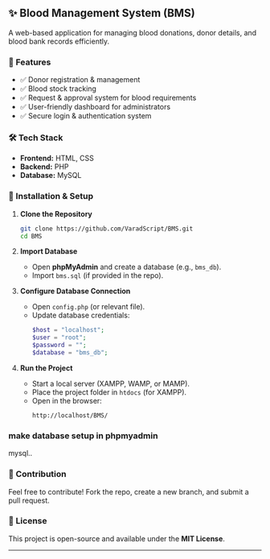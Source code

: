 ## ✨ Blood Management System (BMS)
A web-based application for managing blood donations, donor details, and blood bank records efficiently.

### 📀 Features
- ✅ Donor registration & management  
- ✅ Blood stock tracking  
- ✅ Request & approval system for blood requirements  
- ✅ User-friendly dashboard for administrators  
- ✅ Secure login & authentication system  

### 🛠️ Tech Stack
- **Frontend:** HTML, CSS  
- **Backend:** PHP  
- **Database:** MySQL  

### 🚀 Installation & Setup
1. **Clone the Repository**  
   ```bash
   git clone https://github.com/VaradScript/BMS.git
   cd BMS
   ```
2. **Import Database**  
   - Open **phpMyAdmin** and create a database (e.g., `bms_db`).  
   - Import `bms.sql` (if provided in the repo).  

3. **Configure Database Connection**  
   - Open `config.php` (or relevant file).  
   - Update database credentials:
     ```php
     $host = "localhost";
     $user = "root";
     $password = "";
     $database = "bms_db";
     ```

4. **Run the Project**  
   - Start a local server (XAMPP, WAMP, or MAMP).  
   - Place the project folder in `htdocs` (for XAMPP).  
   - Open in the browser:  
     ```
     http://localhost/BMS/
     ```

  ### make database setup in phpmyadmin
  mysql..

### 🤝 Contribution
Feel free to contribute! Fork the repo, create a new branch, and submit a pull request.  

### 📝 License
This project is open-source and available under the **MIT License**.
  ***
